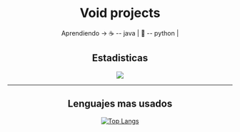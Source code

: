 <h1 align="center">Void projects</h1>


<div align="center">  
Aprendiendo → ☕ -- java  | 🐍 -- python  | 
</div>



<h2 align="center">Estadisticas</h2>


<div align="center">
<a href="https://github.com/anuraghazra/github-readme-stats">
  <img align="center" src="https://github-readme-stats.vercel.app/api?username=anuraghazra&show_icons=true&theme=onedark" />
</a>
</div>
  
 -----
 
 <h2 align="center">Lenguajes mas usados</h2>


<div align="center">

[![Top Langs](https://github-readme-stats.vercel.app/api/top-langs/?username=lvoidi&layout=compact)](https://github.com/anuraghazra/github-readme-stats)
</div>
